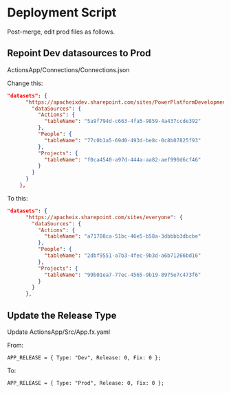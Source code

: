 # Deployment Script

Post-merge, edit prod files as follows.

## Repoint Dev datasources to Prod

ActionsApp/Connections/Connections.json

Change this:
```JSON
"datasets": {
      "https://apacheixdev.sharepoint.com/sites/PowerPlatformDevelopmentTEST": {
        "dataSources": {
          "Actions": {
            "tableName": "5a9f794d-c663-4fa5-9859-4a437ccde392"
          },
          "People": {
            "tableName": "77c0b1a5-69d0-493d-be8c-0c8b07825f93"
          },
          "Projects": {
            "tableName": "f0ca4540-a97d-444a-aa82-aef990d6cf46"
          }
        }
      }
    },
```
To this:
```JSON
"datasets": {
      "https://apacheix.sharepoint.com/sites/everyone": {
        "dataSources": {
          "Actions": {
            "tableName": "a71708ca-51bc-46e5-b58a-3dbbbb3dbcbe"
          },
          "People": {
            "tableName": "2dbf9551-a7b3-4fec-9b3d-a6b71266bd16"
          },
          "Projects": {
            "tableName": "99b01ea7-77ec-4565-9b19-8975e7c473f6"
          }
        }
      },
```


## Update the Release Type

Update ActionsApp/Src/App.fx.yaml

From:
```
APP_RELEASE = { Type: "Dev", Release: 0, Fix: 0 };
```
To:
```
APP_RELEASE = { Type: "Prod", Release: 0, Fix: 0 };
```
